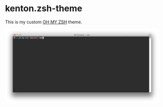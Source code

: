 # kenton.zsh-theme #

This is my custom [OH MY ZSH](https://github.com/robbyrussell/oh-my-zsh) theme.

![theme screenshot](https://github.com/notnek/zsh-theme/raw/master/screenshot.png)